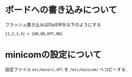 # ボードへの書き込みについて
フラッシュ書き込みはDipSWを以下のようにする

``{1,2,3,4} = {ON,ON,OFF,ON}``

# minicomの設定について

設定ファイル
``etc/minirc.dfl`` を ``/etc/minicom/`` へコピーする．
